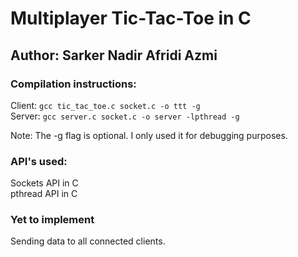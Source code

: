 # Multiplayer Tic-Tac-Toe in C
## Author: Sarker Nadir Afridi Azmi

### Compilation instructions:
  Client: ```gcc tic_tac_toe.c socket.c -o ttt -g```  
  Server: ```gcc server.c socket.c -o server -lpthread -g``` 
  
  Note: The -g flag is optional. I only used it for debugging purposes.

### API's used:
  Sockets API in C  
  pthread API in C  
  
### Yet to implement
  Sending data to all connected clients.
